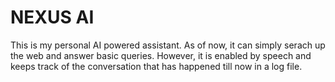 # NEXUS AI

This is my personal AI powered assistant. As of now, it can simply serach up the web and answer basic queries.
However, it is enabled by speech and keeps track of the conversation that has happened till now in a log file.
